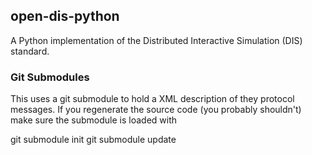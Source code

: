 ## open-dis-python

A Python implementation of the Distributed Interactive Simulation (DIS) standard.

### Git Submodules

This uses a git submodule to hold a XML description of they protocol messages. If
you regenerate the source code (you probably shouldn't) make sure the submodule
is loaded with

git submodule init
git submodule update

